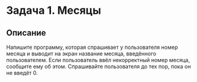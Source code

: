 # Задача 1. Месяцы
## Описание

Напишите программу, которая спрашивает у пользователя номер месяца и выводит на экран название месяца, введённого пользователем.
Если пользователь ввёл некорректный номер месяца, сообщите ему об этом.
Спрашивайте пользователя до тех пор, пока он не введёт 0.
